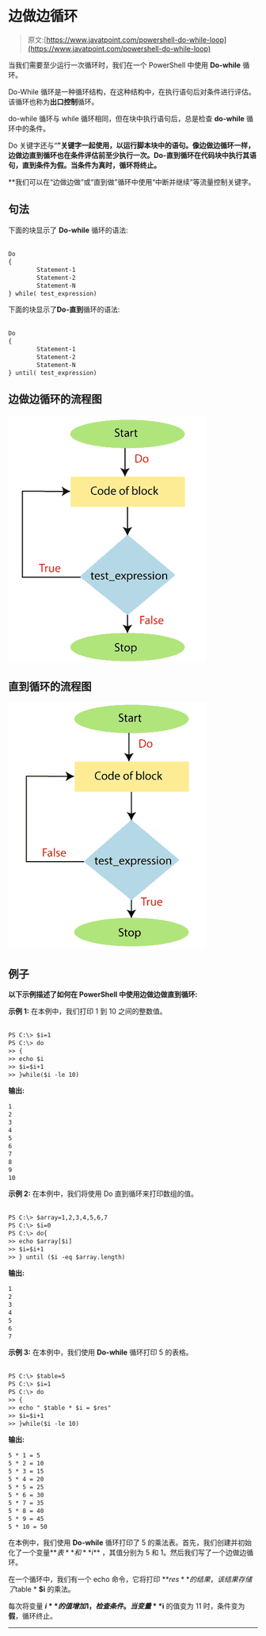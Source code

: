 # 边做边循环

> 原文:[https://www.javatpoint.com/powershell-do-while-loop](https://www.javatpoint.com/powershell-do-while-loop)

当我们需要至少运行一次循环时，我们在一个 PowerShell 中使用 **Do-while** 循环。

Do-While 循环是一种循环结构，在这种结构中，在执行语句后对条件进行评估。该循环也称为**出口控制**循环。

do-while 循环与 while 循环相同，但在块中执行语句后，总是检查 **do-while** 循环中的条件。

Do 关键字还与“**”关键字一起使用，以运行脚本块中的语句。像边做边循环一样，**边做边直到**循环也在条件评估前至少执行一次。**Do-直到**循环在代码块中执行其语句，直到条件为假。当条件为真时，循环将终止。**

 **我们可以在“边做边做”或“直到做”循环中使用“中断并继续”等流量控制关键字。

## 句法

下面的块显示了 **Do-while** 循环的语法:

```

Do
{
        Statement-1
        Statement-2
        Statement-N 
} while( test_expression)

```

下面的块显示了**Do-直到**循环的语法:

```

Do
{
        Statement-1
        Statement-2
        Statement-N 
} until( test_expression)

```

## 边做边循环的流程图

![PowerShell Do-While Loop](img/fb1051013f6eff703aa6e5372381fd0a.png)

## 直到循环的流程图

![PowerShell Do-While Loop](img/fba649ccc8c3ccb0feda6f8a8ec3f1bf.png)

## 例子

**以下示例描述了如何在 PowerShell 中使用边做边做直到循环:**

**示例 1:** 在本例中，我们打印 1 到 10 之间的整数值。

```

PS C:\> $i=1
PS C:\> do
>> {
>> echo $i
>> $i=$i+1
>> }while($i -le 10)

```

**输出:**

```
1
2
3
4
5
6
7
8
9
10

```

**示例 2:** 在本例中，我们将使用 Do 直到循环来打印数组的值。

```

PS C:\> $array=1,2,3,4,5,6,7
PS C:\> $i=0
PS C:\> do{
>> echo $array[$i]
>> $i=$i+1
>> } until ($i -eq $array.length)

```

**输出:**

```
1
2
3
4
5
6
7

```

**示例 3:** 在本例中，我们使用 **Do-while** 循环打印 5 的表格。

```

PS C:\> $table=5
PS C:\> $i=1
PS C:\> do
>> {
>> echo " $table * $i = $res"
>> $i=$i+1
>> }while($i -le 10)

```

**输出:**

```
5 * 1 = 5
5 * 2 = 10
5 * 3 = 15
5 * 4 = 20
5 * 5 = 25
5 * 6 = 30
5 * 7 = 35
5 * 8 = 40
5 * 9 = 45
5 * 10 = 50

```

在本例中，我们使用 **Do-while** 循环打印了 5 的乘法表。首先，我们创建并初始化了一个变量**$表**和 **$i** ，其值分别为 5 和 1。然后我们写了一个边做边循环。

在一个循环中，我们有一个 echo 命令，它将打印 **$res** 的结果，该结果存储了$table * **$i** 的乘法。

每次将变量 **$i** 的值增加 1，检查条件。当变量 **$i** 的值变为 11 时，条件变为**假**，循环终止。

* * ***